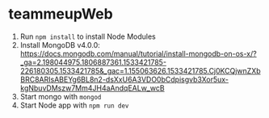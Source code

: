 # teammeupWeb

1. Run `npm install` to install Node Modules
2. Install MongoDB v4.0.0: https://docs.mongodb.com/manual/tutorial/install-mongodb-on-os-x/?_ga=2.198044975.1806887361.1533421785-226180305.1533421785&_gac=1.155063626.1533421785.Cj0KCQjwnZXbBRC8ARIsABEYg6BL8n2-dsXxU6A3VDO0bCdpisgvb3Xor5ux-kgNbuvDMszw7Mm4JH4aAndqEALw_wcB
3. Start mongo with `mongod`
4. Start Node app with `npm run dev`
